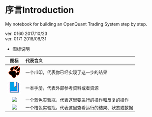 # 序言Introduction

My notebook for building an OpenQuant Trading System step by step.

ver. 0160 2017/10/23  
ver. 0171 2018/08/31









* 图标说明

| 图标 | 代表含义 |
| :---: | :--- |
| ![](.gitbook/assets/icon_paw%20%285%29.png) | 一个爪印，代表你已经实现了这一步的结果 |
| ![](.gitbook/assets/icon_bookbig%20%282%29.png) | 一本手册，代表外部参考资料或者资源 |
| ![](.gitbook/assets/icon_labtubeblue%20%281%29.ico) | 一个蓝色实验瓶，代表这里要进行的操作和反复的操作 |
| ![](.gitbook/assets/icon_labtubeorg%20%281%29.ico) | 一个桔色实验瓶，代表这里查看运行的结果、状态或数据 |

